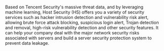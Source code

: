 Based on Tencent Security's massive threat data, and by leveraging machine learning, Host Security (HS) offers you a variety of security services such as hacker intrusion detection and vulnerability risk alert, allowing brute force attack blocking, suspicious login alert, Trojan detection and removal, high-risk vulnerability detection and other security features. It can help your company deal with the major network security risks associated with servers and build a server security protection system to prevent data leakage.


